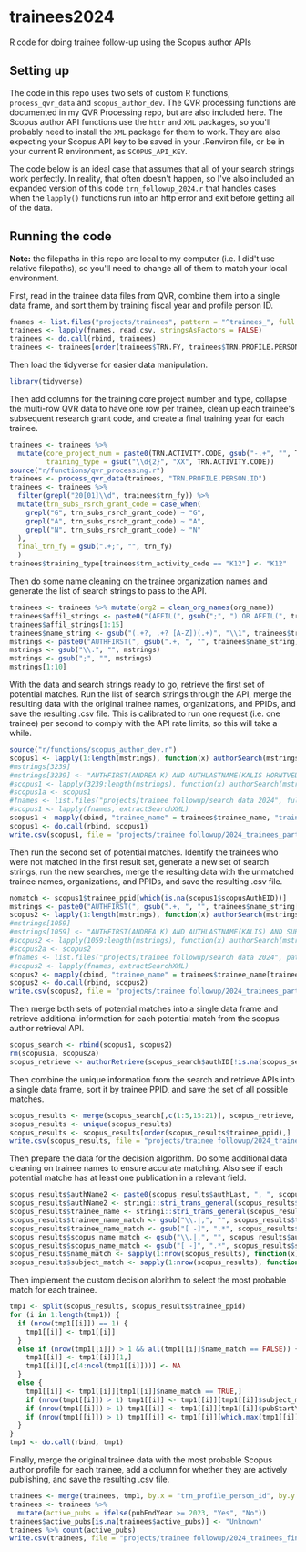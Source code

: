 # trainees2024
R code for doing trainee follow-up using the Scopus author APIs

## Setting up
The code in this repo uses two sets of custom R functions, `process_qvr_data` and `scopus_author_dev`. The QVR processing functions are documented in my QVR Processing repo, but are also included here. The Scopus author API functions use the `httr` and `XML` packages, so you'll probably need to install the `XML` package for them to work. They are also expecting your Scopus API key to be saved in your .Renviron file, or be in your current R environment, as `SCOPUS_API_KEY`. 

The code below is an ideal case that assumes that all of your search strings work perfectly. In reality, that often doesn't happen, so I've also included an expanded version of this code `trn_followup_2024.r` that handles cases when the `lapply()` functions run into an http error and exit before getting all of the data.

## Running the code
**Note:** the filepaths in this repo are local to my computer (i.e. I did't use relative filepaths), so you'll need to change all of them to match your local environment. 

First, read in the trainee data files from QVR, combine them into a single data frame, and sort them by training fiscal year and profile person ID.
```r
fnames <- list.files("projects/trainees", pattern = "^trainees_", full.names = TRUE)
trainees <- lapply(fnames, read.csv, stringsAsFactors = FALSE)
trainees <- do.call(rbind, trainees)
trainees <- trainees[order(trainees$TRN.FY, trainees$TRN.PROFILE.PERSON.ID),]
```

Then load the tidyverse for easier data manipulation.
```r
library(tidyverse)
```

Then add columns for the training core project number and type, collapse the multi-row QVR data to have one row per trainee, clean up each trainee's subsequent research grant code, and create a final training year for each trainee. 
```r
trainees <- trainees %>% 
  mutate(core_project_num = paste0(TRN.ACTIVITY.CODE, gsub("-.+", "", TRN.PROJECT.NUM)),
         training_type = gsub("\\d{2}", "XX", TRN.ACTIVITY.CODE))
source("r/functions/qvr_processing.r")
trainees <- process_qvr_data(trainees, "TRN.PROFILE.PERSON.ID")
trainees <- trainees %>% 
  filter(grepl("20[01]\\d", trainees$trn_fy)) %>%
  mutate(trn_subs_rsrch_grant_code = case_when(
    grepl("G", trn_subs_rsrch_grant_code) ~ "G",
    grepl("A", trn_subs_rsrch_grant_code) ~ "A",
    grepl("N", trn_subs_rsrch_grant_code) ~ "N"
  ),
  final_trn_fy = gsub(".+;", "", trn_fy)
  )
trainees$training_type[trainees$trn_activity_code == "K12"] <- "K12"
```

Then do some name cleaning on the trainee organization names and generate the list of search strings to pass to the API. 
```r
trainees <- trainees %>% mutate(org2 = clean_org_names(org_name))
trainees$affil_strings <- paste0("(AFFIL(", gsub(";", ") OR AFFIL(", trainees$org2), "))")
trainees$affil_strings[1:15]
trainees$name_string <- gsub("(.+?, .+? [A-Z])(.+)", "\\1", trainees$trainee_name)
mstrings <- paste0("AUTHFIRST(", gsub(".+, ", "", trainees$name_string), ") AND AUTHLASTNAME(", gsub(", .+", "", trainees$trainee_name), ") AND ", trainees$affil_strings)
mstrings <- gsub("\\.", "", mstrings)
mstrings <- gsub(";", "", mstrings)
mstrings[1:10]
```

With the data and search strings ready to go, retrieve the first set of potential matches. Run the list of search strings through the API, merge the resulting data with the original trainee names, organizations, and PPIDs, and save the resulting .csv file. This is calibrated to run one request (i.e. one trainee) per second to comply with the API rate limits, so this will take a while.
```r
source("r/functions/scopus_author_dev.r")
scopus1 <- lapply(1:length(mstrings), function(x) authorSearch(mstrings[x], retMax = 3, outfile = paste0("projects/trainee followup/search data 2024/", "trainees1_", sprintf("_%05d", x), ".txt")))
#mstrings[3239]
#mstrings[3239] <- "AUTHFIRST(ANDREA K) AND AUTHLASTNAME(KALIS HORNTVEDT) AND (AFFIL(UNIVERSITY OF MINNESOTA))"
#scopus1 <- lapply(3239:length(mstrings), function(x) authorSearch(mstrings[x], retMax = 3, outfile = paste0("projects/trainee followup/search data 2024/", "trainees1_", sprintf("_%05d", x), ".txt")))
#scopus1a <- scopus1
#fnames <- list.files("projects/trainee followup/search data 2024", full.names = TRUE)
#scopus1 <- lapply(fnames, extractSearchXML)
scopus1 <- mapply(cbind, "trainee_name" = trainees$trainee_name, "trainee_ppid" = trainees$trn_profile_person_id, "org_name" = trainees$org2, scopus1, SIMPLIFY = FALSE)
scopus1 <- do.call(rbind, scopus1)
write.csv(scopus1, file = "projects/trainee followup/2024_trainees_part1.csv", row.names = FALSE)
```

Then run the second set of potential matches. Identify the trainees who were not matched in the first result set, generate a new set of search strings, run the new searches, merge the resulting data with the unmatched trainee names, organizations, and PPIDs, and save the resulting .csv file.
```r
nomatch <- scopus1$trainee_ppid[which(is.na(scopus1$scopusAuthEID))]
mstrings <- paste0("AUTHFIRST(", gsub(".+, ", "", trainees$name_string[trainees$trn_profile_person_id %in% nomatch]), ") AND AUTHLASTNAME(", gsub(", .+", "", trainees$trainee_name[trainees$trn_profile_person_id %in% nomatch]), ") AND SUBJAREA(BIOC OR MEDI OR SOCI OR NEUR OR IMMU OR PSYC)")
scopus2 <- lapply(1:length(mstrings), function(x) authorSearch(mstrings[x], retMax = 5, outfile = paste0("projects/trainee followup/search data 2024/", "trainees2_", sprintf("_%05d", x), ".txt")))
#mstrings[1059]
#mstrings[1059] <- "AUTHFIRST(ANDREA K) AND AUTHLASTNAME(KALIS) AND SUBJAREA(BIOC OR MEDI OR SOCI OR NEUR OR IMMU OR PSYC)"
#scopus2 <- lapply(1059:length(mstrings), function(x) authorSearch(mstrings[x], retMax = 5, outfile = paste0("projects/trainee followup/search data 2024/", "trainees2_", sprintf("_%05d", x), ".txt")))
#scopus2a <- scopus2
#fnames <- list.files("projects/trainee followup/search data 2024", pattern = "^trainees2", full.names = TRUE)
#scopus2 <- lapply(fnames, extractSearchXML)
scopus2 <- mapply(cbind, "trainee_name" = trainees$trainee_name[trainees$trn_profile_person_id %in% nomatch], "trainee_ppid" = trainees$trn_profile_person_id[trainees$trn_profile_person_id %in% nomatch], "org_name" = trainees$org2[trainees$trn_profile_person_id %in% nomatch], scopus2, SIMPLIFY = FALSE)
scopus2 <- do.call(rbind, scopus2)
write.csv(scopus2, file = "projects/trainee followup/2024_trainees_part2.csv", row.names = FALSE)
```

Then merge both sets of potential matches into a single data frame and retrieve additional information for each potential match from the scopus author retrieval API.
```r
scopus_search <- rbind(scopus1, scopus2)
rm(scopus1a, scopus2a)
scopus_retrieve <- authorRetrieve(scopus_search$authID[!is.na(scopus_search$authID)], outfile = "projects/trainee followup/search data 2024/trainee_retrieve.txt")
```

Then combine the unique information from the search and retrieve APIs into a single data frame, sort it by trainee PPID, and save the set of all possible matches.
```r
scopus_results <- merge(scopus_search[,c(1:5,15:21)], scopus_retrieve, by = "authID", all.x = TRUE)
scopus_results <- unique(scopus_results)
scopus_results <- scopus_results[order(scopus_results$trainee_ppid),]
write.csv(scopus_results, file = "projects/trainee followup/2024_trainees_all.csv", row.names = FALSE)
```

Then prepare the data for the decision algorithm. Do some additional data cleaning on trainee names to ensure accurate matching. Also see if each potential matche has at least one publication in a relevant field.
```r
scopus_results$authName2 <- paste0(scopus_results$authLast, ", ", scopus_results$authGiven)
scopus_results$authName2 <- stringi::stri_trans_general(scopus_results$authName2, "Latin-ASCII")
scopus_results$trainee_name <- stringi::stri_trans_general(scopus_results$trainee_name, "Latin-ASCII")
scopus_results$trainee_name_match <- gsub("\\.|,", "", scopus_results$trainee_name)
scopus_results$trainee_name_match <- gsub("[ -]", ".*", scopus_results$trainee_name_match)
scopus_results$scopus_name_match <- gsub("\\.|,", "", scopus_results$authName2)
scopus_results$scopus_name_match <- gsub("[ -]", ".*", scopus_results$scopus_name_match)
scopus_results$name_match <- sapply(1:nrow(scopus_results), function(x) any(grepl(scopus_results$trainee_name_match[x], scopus_results$scopus_name_match[x], ignore.case = TRUE), grepl(scopus_results$scopus_name_match[x], scopus_results$trainee_name_match[x], ignore.case = TRUE)))
scopus_results$subject_match <- sapply(1:nrow(scopus_results), function(x) any(grepl("BIOC|MEDI|SOCI|NEUR|IMMU|PSYC|PHAR|NURS", scopus_results[x,c("subjarea1", "subjarea2", "subjarea3")])))
```

Then implement the custom decision alorithm to select the most probable match for each trainee. 
```r
tmp1 <- split(scopus_results, scopus_results$trainee_ppid)
for (i in 1:length(tmp1)) {
  if (nrow(tmp1[[i]]) == 1) {
    tmp1[[i]] <- tmp1[[i]]
  }
  else if (nrow(tmp1[[i]]) > 1 && all(tmp1[[i]]$name_match == FALSE)) {
    tmp1[[i]] <- tmp1[[i]][1,]
    tmp1[[i]][,c(4:ncol(tmp1[[i]]))] <- NA
  }
  else {
    tmp1[[i]] <- tmp1[[i]][tmp1[[i]]$name_match == TRUE,]
    if (nrow(tmp1[[i]]) > 1) tmp1[[i]] <- tmp1[[i]][tmp1[[i]]$subject_match == TRUE,] ## subject areas in relevant fields
    if (nrow(tmp1[[i]]) > 1) tmp1[[i]] <- tmp1[[i]][tmp1[[i]]$pubStartYear > 1989,] ## pub start year > 1989 [?]
    if (nrow(tmp1[[i]]) > 1) tmp1[[i]] <- tmp1[[i]][which.max(tmp1[[i]]$pubCount),]
  }
}
tmp1 <- do.call(rbind, tmp1)
```

Finally, merge the original trainee data with the most probable Scopus author profile for each trainee, add a column for whether they are actively publishing, and save the resulting .csv file.
```r
trainees <- merge(trainees, tmp1, by.x = "trn_profile_person_id", by.y = "trainee_ppid", all.x = TRUE)
trainees <- trainees %>% 
  mutate(active_pubs = ifelse(pubEndYear >= 2023, "Yes", "No"))
trainees$active_pubs[is.na(trainees$active_pubs)] <- "Unknown"
trainees %>% count(active_pubs)
write.csv(trainees, file = "projects/trainee followup/2024_trainees_final.csv", row.names = FALSE)
```
